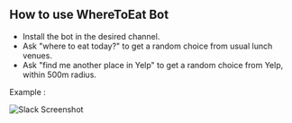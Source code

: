 ## How to use WhereToEat Bot

 - Install the bot in the desired channel. 
 - Ask "where to eat today?" to get a random choice from usual lunch venues. 
 - Ask "find me another place in Yelp" to get a random choice from Yelp, within 500m radius. 
 
 Example : 
 
 [screenshot]: https://i.imgur.com/5FfcVU6.png
 ![Slack Screenshot][screenshot]
